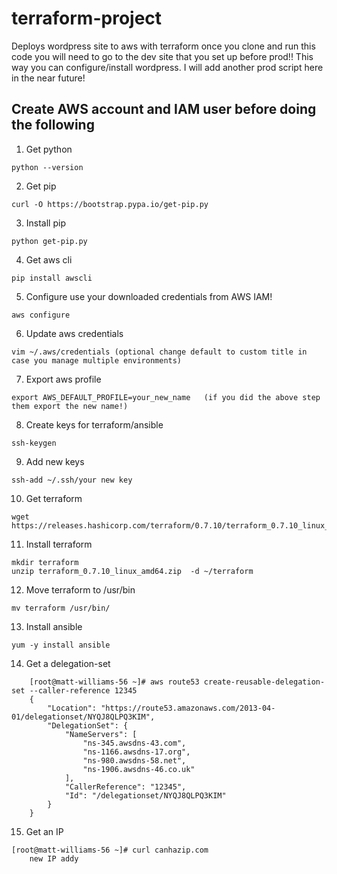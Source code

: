 # terraform-project
Deploys wordpress site to aws with terraform once you clone and run this code you will need to go to the dev site that you set up before prod!! This way you can configure/install wordpress. I will add another prod script here in the near future!


## Create AWS account and IAM user before doing the following



1. Get python
```
python --version
```

2. Get pip
```
curl -O https://bootstrap.pypa.io/get-pip.py
```

3. Install pip
```
python get-pip.py
```

4. Get aws cli
```
pip install awscli
```
5. Configure use your downloaded credentials from AWS IAM!
```
aws configure
```

6. Update aws credentials
```
vim ~/.aws/credentials (optional change default to custom title in case you manage multiple environments)
```

7. Export aws profile
```
export AWS_DEFAULT_PROFILE=your_new_name   (if you did the above step them export the new name!)
```

8. Create keys for terraform/ansible
```
ssh-keygen
```

9. Add new keys
```
ssh-add ~/.ssh/your new key
```

10. Get terraform
```
wget https://releases.hashicorp.com/terraform/0.7.10/terraform_0.7.10_linux_amd64.zip
```

11. Install terraform
```
mkdir terraform 
unzip terraform_0.7.10_linux_amd64.zip  -d ~/terraform
```

12. Move terraform to /usr/bin
```
mv terraform /usr/bin/
```

13. Install ansible
```
yum -y install ansible
```

14. Get a delegation-set
```
	[root@matt-williams-56 ~]# aws route53 create-reusable-delegation-set --caller-reference 12345
    {
    	"Location": "https://route53.amazonaws.com/2013-04-01/delegationset/NYQJ8QLPQ3KIM",
    	"DelegationSet": {
        	"NameServers": [
            	"ns-345.awsdns-43.com",
            	"ns-1166.awsdns-17.org",
            	"ns-980.awsdns-58.net",
            	"ns-1906.awsdns-46.co.uk"
        	],
        	"CallerReference": "12345",
        	"Id": "/delegationset/NYQJ8QLPQ3KIM"
    	}
	}
```
15. Get an IP
```
[root@matt-williams-56 ~]# curl canhazip.com
	new IP addy
```	
